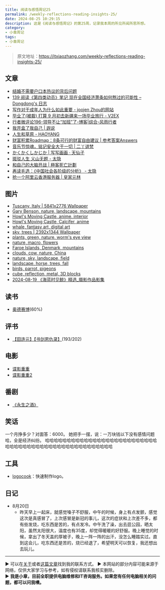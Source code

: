 ```yaml
---
title: 阅读与感悟周记25
permalink: /weekly-reflections-reading-insights-25/
date: 2024-08-25 10:29:15
description: 这是《阅读与感悟周记》的第25周，记录我本周的所见所闻所思所想。
category:
- 小章周记
tags:
- 小章周记
---
```


> 原文地址：<https://itxiaozhang.com/weekly-reflections-reading-insights-25/>  

## 文章

- [结婚不需要户口本热议的背后问题](https://iceprosurface.com/%E7%9F%A5%E8%AF%86%E5%BA%93/%E6%80%9D%E8%80%83/%E7%BB%93%E5%A9%9A%E4%B8%8D%E9%9C%80%E8%A6%81%E6%88%B7%E5%8F%A3%E6%9C%AC%E7%83%AD%E8%AE%AE%E7%9A%84%E8%83%8C%E5%90%8E%E9%97%AE%E9%A2%98)
- [139 阅读《第四类动员》笔记 现在全国经济萧条如何熬过的可能性 – Dongdong's 日志](https://ddw2019.com/139)
- [写作对于成年人为什么如此重要 - joojen Zhou的网站](https://joojen.com/archives/7739.html)
- [毕业了(被裁) 打算 9 月初去新疆来一场毕业旅行 - V2EX](https://www.v2ex.com/t/1066687)
- [行者微评论196-领导不让“加班”了-博客|综合-风雨行者](http://stuit.cn/Xiaolu/Post/1489.html)
- [我开盒了我自己 | 遐说](https://blog.cuger.cn/p/291f/)
- [人生和草原 - HAOYANG](http://haoyang.wang/index.php/archives/131.html)
- [财富积累Roadmap：8条可行的财富自由建议 | 参考答案Answers](https://ouranswers.zhubai.love/posts/2436170358740434944/)
- [音乐节惊魂，铭记安全大于一切 | 二丫讲梵](https://wiki.eryajf.net/pages/6baaa2/)
- [かくかくしかじか | 写写画画 · 天仙子](https://tianxianzi.me/2024/08/18/such_and_such/)
- [斑驳人生 义山无题 - 太隐](https://wangyurui.com/posts/ban-bo-ren-sheng-yi-shan-wu-ti-40f11e4f)
- [和自己的大脑开战 | 極客死亡計劃](https://www.geedea.pro/posts/%E5%92%8C%E8%87%AA%E5%B7%B1%E7%9A%84%E5%A4%A7%E8%84%91%E5%BC%80%E6%88%98/)
- [再读毛选：《中国社会各阶级的分析》 - 太隐](https://wangyurui.com/posts/du-mao-xuan-zhong-guo-she-hui-ge-jie-ji-de-fen-x-b450e52c)
- [抢一个阿里云香港服务器 | 皇家元林](https://hjyl.org/get-aliyun-hongkong-light-vps/)

## 图片

- [Tuscany, Italy | 5841x2776 Wallpaper](https://wallhaven.cc/w/l8xrzy)
- [Gary Benson, nature, landscape, mountains](https://wallhaven.cc/w/5g9dy8)
- [Howl's Moving Castle, anime, interior](https://wallhaven.cc/w/o5r9y9)
- [Howl's Moving Castle, Calcifer, anime](https://wallhaven.cc/w/6drjmq)
- [whale, fantasy art, digital art](https://wallhaven.cc/w/432p89)
- [sky, trees | 2392x1344 Wallpaper](https://wallhaven.cc/w/p91rqe)
- [plants, green, nature, worm's eye view](https://wallhaven.cc/w/xlzv7v)
- [nature, macro, flowers](https://wallhaven.cc/w/zxo38o)
- [Faroe Islands, Denmark, mountains](https://wallhaven.cc/w/3lvx5v)
- [clouds, cow, nature, China](https://wallhaven.cc/w/x6ovrv)
- [nature, sky, landscape, field](https://wallhaven.cc/w/dgpj2m)
- [landscape, horse, trees, fall](https://wallhaven.cc/w/e7qjgl)
- [birds, parrot, pigeons](https://wallhaven.cc/w/0pq229)
- [cube, reflection, metal, 3D blocks](https://wallhaven.cc/w/83x7yo)
- [2024-08-19 《海蓝时见鲸》精选_摄影作品影集](https://500px.com.cn/community/set/67f640473c514e42bdcf122d65316f23/details)

## 读书

- [奥德赛博](https://neodb.social/book/57QesFURPUsUnfqc5zVm9W)(60%)

## 评书

- [【田连元】【书剑恩仇录】](https://youtu.be/ld8ZVxmCIU0)(193/202)

## 电影

- [谍影重重](https://neodb.social/movie/6v5aBsx5cADLzIRqmzgI9e)
- [谍影重重2](https://neodb.social/movie/5q19O40JHUWgnz8eIbNdJp)

## 番剧

- [《永生之酒》](https://neodb.social/tv/season/1LuLW33r7HqejwiD5IlXtQ)

## 笑话

一个月挣多少？对面答：6000。 她把手一摆，说：一万块钱以下没有感情问题哈，全是经济纠纷。 哈哈哈哈哈哈哈哈哈哈哈哈哈哈哈哈哈哈哈哈哈哈哈哈哈哈哈哈哈哈哈哈哈哈哈哈哈哈哈哈哈哈哈哈哈哈哈哈哈哈哈

## 工具

- [logocook](https://www.logocook.shop/editor/)：快速制作logo。

## 日记

- 8月20日
  - 昨天早上一起床，就感觉嗓子不舒服，中午的时候，身上有点发颤，感觉这次是真感冒了，上次感冒是新冠的事儿，这次的症状和上次差不多，都有些发烧，吃东西是苦的，有点发冷。中午洗了澡，出去逛公园，晒太阳，虽然太阳很大，温度也有35度，却觉得暖暖的好舒服。晚上睡觉的时候，拿出了冬天盖的厚被子，晚上一阵一阵的出汗，没怎么睡踏实过。直到这会儿，吃东西还是苦的，烧已经退了，希望明天可以恢复，我还想出去玩儿。

---
▶ 可以在[关于](https://itxiaozhang.com/about/)或者[这篇文章](https://itxiaozhang.com/about-computer-repair-services-with-me/)找到我的联系方式。
▶ 本网站的部分内容可能来源于网络，仅供大家学习与参考，如有侵权请联系我核实删除。  
▶ **我是小章，目前全职提供电脑维修和IT咨询服务。如果您有任何电脑相关的问题，都可以问我噢。**  
